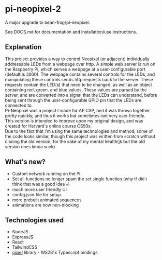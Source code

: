 # pi-neopixel-2
A major upgrade to bean-frog/pi-neopixel.

See DOCS.md for documentation and installation/use instructions.

## Explanation
This project provides a way to control Neopixel (or adjacent) individually addressable LEDs from a webpage over http. 
A simple web server is run on the Raspberry Pi, which serves a webpage at a user-configurable port (default is 3000). The webpage contains several controls for the LEDs, and manipulating these controls sends http requests back to the server. These requests contain the LED(s) that need to be changed, as well as an object containing red, green, and blue values. These values are parsed by the server, and are converted into a signal that the LEDs can understand, before being sent through the user-configurable GPIO pin that the LEDs are connected to.
<br>
Pi-Neopixel was a project I made for AP CSP, and it was thrown together pretty quickly, and thus it works but sometimes isnt very user friendly. <br>
This version is intended to improve upon my original design, and was created for Harvard's online course CS50x. <br>
Due to the fact that I'm using the same technologies and method, some of the code looks similar, though this project was written from scratch without cloning the old version, for the sake of my mental health(jk but the old version does kinda suck) <br>

## What's new?
- Custom network running on the Pi
- Set all functions no longer spam the set single function (why tf did i think that was a good idea :skull:)
- much more user friendly UI
- config.json file for setup
- more prebuilt animated sequences
- animations are now non-blocking

## Technologies used
- NodeJS
- ExpressJS
- React
- TailwindCSS
- [piixel](https://github.com/bjoerge/piixel) library - WS281x Typescript bindings


